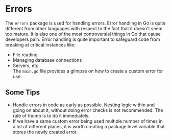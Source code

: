# Errors

The `errors` package is used for handling errors. Error handling in Go is quite different from other languages with respect to the fact that it doesn't seem too mature. It is also one of the most controversial things in Go that cause developers pain. Error handling is quite important to safeguard code from breaking at critical instances like:
- File reading
- Managing database connections
- Servers, etc. <br />
The `main.go` file provides a glimpse on how to create a custom error for use.


## Some Tips

- Handle errors in code as early as possible. Nesting logic within and going on about it, without doing error checks is not recommended. The rule of thumb is to do it immediately.
- If we have a same custom error being used multiple number of times in a lot of different places, it is worth creating a package level variable that stores the newly created error.
